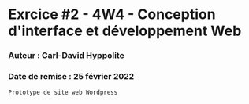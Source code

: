 # Exrcice #2 - 4W4 - Conception d'interface et développement Web
### Auteur : Carl-David Hyppolite
### Date de remise : 25 février 2022

```
Prototype de site web Wordpress